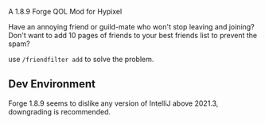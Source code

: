 A 1.8.9 Forge QOL Mod for Hypixel

Have an annoying friend or guild-mate who won't stop leaving and joining?  
Don't want to add 10 pages of friends to your best friends list to prevent the spam?  

use `/friendfilter add` to solve the problem.

## Dev Environment
Forge 1.8.9 seems to dislike any version of IntelliJ above 2021.3, downgrading is recommended.